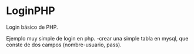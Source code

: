 # LoginPHP
Login básico de PHP.

Ejemplo muy simple de login en php. 
-crear una simple tabla en mysql, que conste de dos campos (nombre-usuario, pass).  
